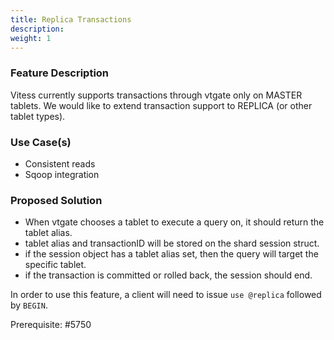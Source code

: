```yaml
---
title: Replica Transactions
description:
weight: 1
---
```


### Feature Description

Vitess currently supports transactions through vtgate only on MASTER tablets. We would like to extend transaction support to REPLICA (or other tablet types).

### Use Case(s)

* Consistent reads
* Sqoop integration

### Proposed Solution

- When vtgate chooses a tablet to execute a query on, it should return the tablet alias.
- tablet alias and transactionID will be stored on the shard session struct.
- if the session object has a tablet alias set, then the query will target the specific tablet.
- if the transaction is committed or rolled back, the session should end.

In order to use this feature, a client will need to issue `use @replica` followed by `BEGIN`.

Prerequisite: #5750
